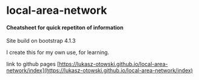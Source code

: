 # local-area-network

#### Cheatsheet for quick repetiton of information

Site build on bootstrap 4.1.3

I create this for my own use, for learning.

link to github pages [https://lukasz-otowski.github.io/local-area-network/index](https://lukasz-otowski.github.io/local-area-network/index)